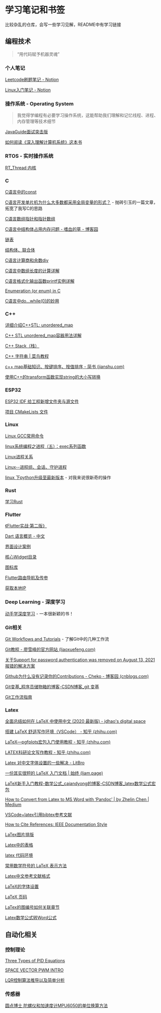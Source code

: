 # 学习笔记和书签

比较杂乱的仓库，会写一些学习见解，README中有学习链接

## 编程技术

>    “用代码赋予机器灵魂”

### 个人笔记

[Leetcode刷题笔记 - Notion](https://dynamic-swoop-086.notion.site/LeetCode-f220bdf00f294374b3b35c9277f07eb0)

[Linux入门笔记 - Notion](https://dynamic-swoop-086.notion.site/Linux-ab34330737714b86968334766d38bbce)

### 操作系统 - Operating System

>   我觉得学编程有必要学习操作系统，这能帮助我们理解和记忆线程、进程、内存管理等技术细节

[JavaGuide面试突击版](https://snailclimb.gitee.io/javaguide-interview/#/./docs/c-4%E6%93%8D%E4%BD%9C%E7%B3%BB%E7%BB%9F?id=_32-%E5%B8%B8%E8%A7%81%E7%9A%84%E5%87%A0%E7%A7%8D%E5%86%85%E5%AD%98%E7%AE%A1%E7%90%86%E6%9C%BA%E5%88%B6)

[如何阅读《深入理解计算机系统》这本书](https://www.zhihu.com/question/20402534/answer/124950081)

### RTOS - 实时操作系统

[RT_Thread 内核](https://www.rt-thread.org/document/site/#/rt-thread-version/rt-thread-standard/programming-manual/basic/basic)

### C

[C语言中的const](https://www.cnblogs.com/zhangfeionline/p/5882790.html)

[C语言开发单片机为什么大多数都采用全局变量的形式？](https://blog.csdn.net/weixin_43982452/article/details/119651790) - 抛砖引玉的一篇文章，拓宽了我写C的思路

[C语言数组指针和指针数组](http://c.biancheng.net/view/368.html)

[C语言中结构体占用内存问题 - 嗜血的草 - 博客园](https://www.cnblogs.com/kl2blog/p/6908048.html)

[链表](https://www.cnblogs.com/lanhaicode/p/10304567.html)

[结构体、联合体](https://www.cnblogs.com/sunshine88/p/8910952.html)

[C语言计算商和余数div](https://blog.csdn.net/weixin_39956356/article/details/112019258?spm=1001.2101.3001.6650.5&utm_medium=distribute.pc_relevant.none-task-blog-2~default~BlogCommendFromBaidu~Rate-5.pc_relevant_antiscanv2&depth_1-utm_source=distribute.pc_relevant.none-task-blog-2~default~BlogCommendFromBaidu~Rate-5.pc_relevant_antiscanv2&utm_relevant_index=8)

[C语言中数组长度的计算详解](https://blog.csdn.net/qq_25626505/article/details/106303111)

[C语言格式化输出函数printf实例详解](https://www.dotcpp.com/course/14)

[Enumeration (or enum) in C](https://www.geeksforgeeks.org/enumeration-enum-c/)

[C语言中do...while(0)的妙用](https://www.cnblogs.com/cpoint/p/3386370.html)

### C++

[详细介绍C++STL: unordered_map](https://www.cnblogs.com/langyao/p/8823092.html)

[C++ STL unordered_map容器用法详解](http://c.biancheng.net/view/7231.html)

[C++ Stack（栈）](https://www.cainiaojc.com/cpp/cpp-stack.html)

[C++ 字符串 | 菜鸟教程 ](https://www.runoob.com/cplusplus/cpp-strings.html)

[c++ map基础知识、按键排序、按值排序 - 简书 (jianshu.com)](https://www.jianshu.com/p/5b24ac2a6cac)

[使用C++的transform函数实现string的大小写转换](https://blog.csdn.net/weixin_44321570/article/details/113461726)

### ESP32

[ESP32 IDF 给工程新增文件夹与源文件](http://t.csdn.cn/mGriw)

[项目 CMakeLists 文件](https://docs.espressif.com/projects/esp-idf/zh_CN/v4.4.2/esp32s3/api-guides/build-system.html#cmakelists)

### Linux

[Linux GCC常用命令](https://www.cnblogs.com/ggjucheng/archive/2011/12/14/2287738.html)

[linux系统编程之进程（五）：exec系列函数](https://www.cnblogs.com/mickole/p/3187409.html)

[Linux进程关系](https://www.cnblogs.com/vamei/archive/2012/10/07/2713023.html)

[Linux--进程组、会话、守护进程](https://www.cnblogs.com/forstudy/archive/2012/04/03/2427683.html)

[linux 下python升级至最新版本](https://www.cnblogs.com/yaradish/p/10503563.html) - 对我来说很新奇的操作

### Rust

[学习Rust](https://www.rust-lang.org/zh-CN/learn)

### Flutter

[《Flutter实战·第二版》](https://book.flutterchina.club/preface.html#%E7%AC%AC%E4%BA%8C%E7%89%88%E5%8F%98%E5%8C%96)

[Dart 语言概览 - 中文](https://dart.cn/guides/language/language-tour)

[界面设计案例](https://material-io.cn/components/app-bars-bottom)

[核心Widget目录](https://flutter.cn/docs/development/ui/widgets)

[图标库](https://fonts.google.com/icons?selected=Material+Icons)

[Flutter路由导航及传参](https://xiaoliblog.cn/page/Flutter06.html#%E8%B7%AF%E7%94%B1%E5%B0%81%E8%A3%85)

[获取本地IP](https://medium.com/@mdtosif0mt/how-to-get-the-local-ip-of-your-phone-in-the-flutter-framework-e507b424865b)

### Deep Learning - 深度学习

[动手学深度学习](https://zh.d2l.ai/) - 一本很新颖的书！

### Git相关

[Git Workflows and Tutorials](https://github.com/oldratlee/translations/blob/master/git-workflows-and-tutorials/README.md) - 了解Git中的几种工作流

[Git教程 - 廖雪峰的官方网站 (liaoxuefeng.com)](https://www.liaoxuefeng.com/wiki/896043488029600)

[关于Support for password authentication was removed on August 13, 2021报错的解决方案](https://zhuanlan.zhihu.com/p/414028184)

[Github为什么没有记录你的Contributions - Cheko - 博客园 (cnblogs.com)](https://www.cnblogs.com/cheko/p/6623437.html)

[Git变基_程序员储物箱的博客-CSDN博客_git 变基](https://blog.csdn.net/qq_39512532/article/details/110260369)

[Git工作流指南](https://github.com/oldratlee/translations/blob/master/git-workflows-and-tutorials/README.md)

### Latex

[全面总结如何在 LaTeX 中使用中文 (2020 最新版) - jdhao's digital space](https://jdhao.github.io/2018/03/29/latex-chinese.zh/)

[搭建 LaTeX 舒适写作环境（VSCode） - 知乎 (zhihu.com)](https://zhuanlan.zhihu.com/p/139210056)

[LaTeX—pgfplots宏包入门使用教程 - 知乎 (zhihu.com)](https://zhuanlan.zhihu.com/p/128341873)

[LATEX科研论文写作教程 - 知乎 (zhihu.com)](https://zhuanlan.zhihu.com/p/134305294)

[Latex 对中文字体设置的一些解决 - LitBro](https://www.cnblogs.com/LitBro/p/12074820.html)

[一份其实很短的 LaTeX 入门文档 | 始终 (liam.page)](https://liam.page/2014/09/08/latex-introduction/)

[LaTeX新手入门教程-数学公式_caiandyong的博客-CSDN博客_latex数学公式宏包](https://blog.csdn.net/caiandyong/article/details/53311862)

[How to Convert from Latex to MS Word with ‘Pandoc’ | by Zhelin Chen | Medium](https://medium.com/@zhelinchen91/how-to-convert-from-latex-to-ms-word-with-pandoc-f2045a762293)

[VSCode+latex引用bibtex参考文献](https://blog.csdn.net/JohnJim0/article/details/103309475)

[How to Cite References: IEEE Documentation Style](https://ieee-dataport.org/sites/default/files/analysis/27/IEEE%20Citation%20Guidelines.pdf)

[LaTex图片排版](https://www.jianshu.com/p/d9df490e48b8)

[Latex中的表格](https://blog.csdn.net/m0_49946797/article/details/119356892)

[latex 代码环境](https://www.csdn.net/tags/MtjaQg5sOTA4NDItYmxvZwO0O0OO0O0O.html)

[常用数学符号的 LaTeX 表示方法](http://www.mohu.org/info/symbols/symbols.htm)

[Latex中文参考文献格式](https://www.csdn.net/tags/Ntjagg0sNDAwNTEtYmxvZwO0O0OO0O0O.html)

[LaTeX的字体设置](https://blog.csdn.net/m0_55746113/article/details/122770472)

[LaTeX 页码](https://blog.csdn.net/xovee/article/details/119654457)

[LaTex的图编号如何关联章节](https://www.zhihu.com/question/428737828)

[Latex数学公式转Word公式](https://www.jianshu.com/p/0947ebcfc42e)

## 自动化相关

### 控制理论

[Three Types of PID Equations](http://bestune.50megs.com/typeABC.htm)

[SPACE VECTOR PWM INTRO](https://www.switchcraft.org/learning/2017/3/15/space-vector-pwm-intro)

[LQR控制算法推导以及简单分析](https://blog.csdn.net/qq_24649627/article/details/104690279)

### 传感器

[圆点博士 陀螺仪和加速度计MPU6050的单位换算方法](https://www.shuzhiduo.com/A/xl56j7r05r/)
